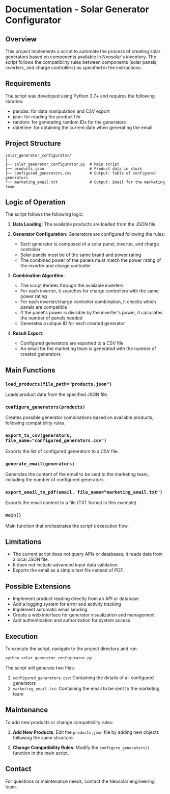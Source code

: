 # Documentation - Solar Generator Configurator

## Overview

This project implements a script to automate the process of creating solar generators based on components available in Neosolar's inventory. The script follows the compatibility rules between components (solar panels, inverters, and charge controllers) as specified in the instructions.

## Requirements

The script was developed using Python 3.7+ and requires the following libraries:
- pandas: for data manipulation and CSV export
- json: for reading the product file
- random: for generating random IDs for the generators
- datetime: for obtaining the current date when generating the email

## Project Structure

```
solar_generator_configurator/
│
├── solar_generator_configurator.py  # Main script
├── products.json                    # Product data in stock
├── configured_generators.csv        # Output: Table of configured generators
└── marketing_email.txt              # Output: Email for the marketing team
```

## Logic of Operation

The script follows the following logic:

1. **Data Loading**: The available products are loaded from the JSON file.

2. **Generator Configuration**: Generators are configured following the rules:
   - Each generator is composed of a solar panel, inverter, and charge controller
   - Solar panels must be of the same brand and power rating
   - The combined power of the panels must match the power rating of the inverter and charge controller

3. **Combination Algorithm**:
   - The script iterates through the available inverters
   - For each inverter, it searches for charge controllers with the same power rating
   - For each inverter/charge controller combination, it checks which panels are compatible
   - If the panel's power is divisible by the inverter's power, it calculates the number of panels needed
   - Generates a unique ID for each created generator

4. **Result Export**:
   - Configured generators are exported to a CSV file
   - An email for the marketing team is generated with the number of created generators

## Main Functions

### `load_products(file_path="products.json")`
Loads product data from the specified JSON file.

### `configure_generators(products)`
Creates possible generator combinations based on available products, following compatibility rules.

### `export_to_csv(generators, file_name="configured_generators.csv")`
Exports the list of configured generators to a CSV file.

### `generate_email(generators)`
Generates the content of the email to be sent to the marketing team, including the number of configured generators.

### `export_email_to_pdf(email, file_name="marketing_email.txt")`
Exports the email content to a file (TXT format in this example).

### `main()`
Main function that orchestrates the script's execution flow.

## Limitations

- The current script does not query APIs or databases; it reads data from a local JSON file.
- It does not include advanced input data validation.
- Exports the email as a simple text file instead of PDF.

## Possible Extensions

- Implement product reading directly from an API or database
- Add a logging system for error and activity tracking
- Implement automatic email sending
- Create a web interface for generator visualization and management
- Add authentication and authorization for system access

## Execution

To execute the script, navigate to the project directory and run:

```bash
python solar_generator_configurator.py
```

The script will generate two files:
1. `configured_generators.csv`: Containing the details of all configured generators
2. `marketing_email.txt`: Containing the email to be sent to the marketing team

## Maintenance

To add new products or change compatibility rules:

1. **Add New Products**: Edit the `products.json` file by adding new objects following the same structure.

2. **Change Compatibility Rules**: Modify the `configure_generators()` function in the main script.

## Contact

For questions or maintenance needs, contact the Neosolar engineering team.
